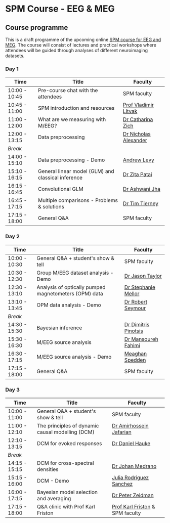 # SPM Course - EEG & MEG

## Course programme

This is a draft programme of the upcoming online [SPM course for EEG and MEG](./index.md). The course will consist of lectures and practical workshops where attendees will be guided through analyses of different neuroimaging datasets. 

### Day 1

| Time              | Title                           | Faculty                                |
| ----------------- | ------------------------------- | -------------------------------------- |
| 10:00 - 10:45     | Pre-course chat with the attendees                  | SPM faculty                         |
| 10:45 - 11:00     | SPM introduction and resources                         | [Prof Vladimir Litvak](https://profiles.ucl.ac.uk/10801-vladimir-litvak) |
| 11:00 - 12:00     | What are we measuring with M/EEG?                    | [Dr Catharina Zich](https://www.ndcn.ox.ac.uk/team/catharina-zich)      |
| 12:00 - 13:15     | Data preprocessing	                              | [Dr Nicholas Alexander](https://profiles.ucl.ac.uk/74968-nicholas-alexander) |
| *Break*                                                                               |
| 14:00 - 15:10     | Data preprocessing - Demo                            | [Andrew Levy](https://scholar.google.co.uk/citations?user=jr_wbp4AAAAJ&hl=en) |
| 15:10 - 16:15     | General linear model (GLM) and classical inference  | [Dr Zita Patai](https://profiles.ucl.ac.uk/35058-zita-patai) |
| 16:15 - 16:45     | Convolutional GLM                                   | [Dr Ashwani Jha](https://profiles.ucl.ac.uk/4064-ashwani-jha) |
| 16:45 - 17:15     | Multiple comparisons - Problems & solutions         | [Dr Tim Tierney](https://profiles.ucl.ac.uk/41354-tim-tierney) |
| 17:15 - 18:00     | General Q&A                                         | SPM faculty                            |


### Day 2

| Time              | Title                           | Faculty                                |
| ----------------- | ------------------------------- | -------------------------------------- |
| 10:00 - 10:30     | General Q&A + student's show & tell                    | SPM faculty                         |
| 10:30 - 12:30     | Group M/EEG dataset analysis - Demo                   | [Dr Jason Taylor](https://research.manchester.ac.uk/en/persons/jason.taylor) |
| 12:30 - 13:10     | Analysis of optically pumped magnetometers (OPM) data | [Dr Stephanie Mellor](https://profiles.ucl.ac.uk/63631-stephanie-mellor)      |
| 13:10 - 13:45     | OPM data analysis - Demo	                            | [Dr Robert Seymour](https://profiles.ucl.ac.uk/74338-robert-seymour) |
| *Break*                                                                               |
| 14:30 - 15:30     | Bayesian inference                                    | [Dr Dimitris Pinotsis](https://www.city.ac.uk/about/people/academics/dimitrios-pinotsis) |
| 15:30 - 16:30     | M/EEG source analysis                                 | [Dr Mansoureh Fahimi](https://profiles.ucl.ac.uk/87018-mansoureh-fahimi-hnazaee) |
| 16:30 - 17:15     | M/EEG source analysis - Demo                          | [Meaghan Spedden](https://research.ku.dk/search/result/?pure=en%2Fpersons%2Fmeaghan-elizabeth-spedden(e96259a8-d793-4586-903e-cbf824fa8021).html) |
| 17:15 - 18:00     | General Q&A                                           | SPM faculty                            |


### Day 3

| Time              | Title                           | Faculty                                |
| ----------------- | ------------------------------- | -------------------------------------- |
| 10:00 - 11:00     | General Q&A + student's show & tell                    | SPM faculty                         |
| 11:00 - 12:10     | The principles of dynamic causal modelling (DCM)      | [Dr Amirhossein Jafarian](https://ftd.neurology.cam.ac.uk/directory/A_Jafarian) |
| 12:10 - 13:15     | DCM for evoked responses                              | [Dr Daniel Hauke](https://profiles.ucl.ac.uk/92790-daniel-hauke)      |
| *Break*                                                                               |
| 14:15 - 15:15     | DCM for cross-spectral densities                      | [Dr Johan Medrano](https://profiles.ucl.ac.uk/91185-johan-medrano) |
| 15:15 - 16:00     | DCM - Demo                                            | [Julia Rodriguez Sanchez](https://www.researchgate.net/profile/Julia_Rodriguez-Sanchez) |
| 16:00 - 17:15     | Bayesian model selection and averaging                | [Dr Peter Zeidman](https://peterzeidman.co.uk/) |
| 17:15 - 18:00     | Q&A clinic with Prof Karl Friston                     | [Prof Karl Friston](https://www.fil.ion.ucl.ac.uk/~karl/) & SPM faculty                            |